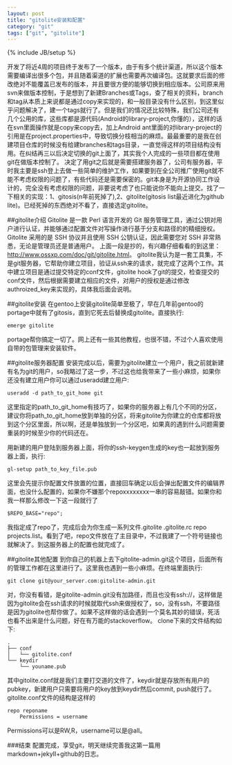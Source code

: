 ```yaml
---
layout: post
title: "gitolite安装和配置"
category: "git"
tags: ["git", "gitolite"]
---
```

{% include JB/setup %}

开发了将近4周的项目终于发布了一个版本，由于有多个统计渠道，所以这个版本需要编译出很多个包，并且随着渠道的扩展也需要再次编译包。这就要求后面的修改绝对不能覆盖已发布的版本，并且要很方便的能够切换到相应版本。公司原来用svn来做版本控制，于是想到了新建Branches或Tags，查了相关的资料，branch和tag从本质上来说都是通过copy来实现的，和一般目录没有什么区别，到这里似乎问题解决了，建一个tags就行了。但是我们的情况还比较特殊，我们公司还有几个公用的库，这些库都是源代码(Android的library-project,你懂的），这样的话在svn里面操作就是copy来copy去，加上Android ant里面的对library-project的引用是在project.properties中，导致切换分枝相当的麻烦。最最重要的是我在创建项目仓库的时候没有给建branches和tags目录，一直觉得这样的项目结构没有用。在纠结再三以后决定切换的git上面了，其实我个人完成的一些项目都在使用git在做版本控制了。
决定了用git之后就是需要搭建服务器了，公司有服务器，平时我主要是ssh登上去做一些简单的维护工作，如果要到在全公司推广使用git就不能不考虑权限的问题了，有些代码还是需要保密的。git本身是为开源协同工作设计的，完全没有考虑权限的问题，非要说考虑了也只能说你不能向上提交。找了一下相关的实现：1、gitosis(n年前死掉了),2、gitolite(gitosis list最近进化为github lite)。已经死掉的东西绝对不看了，直接选定gitolite。

##gitolite介绍
Gitolite 是一款 Perl 语言开发的 Git 服务管理工具，通过公钥对用户进行认证，并能够通过配置文件对写操作进行基于分支和路径的的精细授权。Gitolite 采用的是 SSH 协议并且使用 SSH 公钥认证，因此需要您对 SSH 非常熟悉，无论是管理员还是普通用户。
上面一段是抄的，有兴趣仔细看看的到这里：<http://www.ossxp.com/doc/git/gitolite.html>。
gitolite我认为是一套工具集，不是git服务器，它帮助你建立项目，验证从ssh来的请求，就完成了这两个工作。其中建立项目是通过提交特定的conf文件，gitolite hook了git的提交，检查提交的conf文件，然后根据需要建立相应的文件，对用户的授权是通过修改authroized_key来实现的，具体我后面会说明。

##gitolite安装
在gentoo上安装gitolite简单至极了，早在几年前gentoo的portage中就有了gitosis，直到它死去后替换成gitolite。直接执行:
    
    emerge gitolite
    
portage帮你搞定一切了。网上还有一些其他教程，也很不错，不过个人喜欢使用自带的包管理来安装软件。

##gitolite服务器配置
安装完成以后，需要为gitolite建立一个用户，我之前就新建有名为git的用户，so我略过了这一步，不过这也给我带来了一些小麻烦，如果你还没有建立用户你可以通过useradd建立用户:
    
    useradd -d path_to_git_home git
    
这里指定的path_to_git_home有技巧了，如果你的服务器上有几个不同的分区，建议你将path_to_git_home放到单独的分区，将来gitolite为你建立的仓库都将放到这个分区里面，所以啊，还是单独放到一个分区吧，如果真的遇到什么问题需要重装的时候至少你的代码还在。

用新建的用户登陆到服务器上面，将你的ssh-keygen生成的key也一起放到服务器上面，执行:

    gl-setup path_to_key_file.pub

这里会先提示你配置文件放置的位置，直接回车确定以后会弹出配置文件的编辑界面，也没什么配置的，如果你不嫌那个repoxxxxxxxx一串的容易敲错。如果你和我一样那么修改一下这一段就行了

    $REPO_BASE="repo";

我指定成了repo了，完成后会为你生成一系列文件.gitolite  .gitolite.rc repo projects.list。看到了吧，repo文件放在了主目录中，不过我建了一个符号链接也就解决了。到这服务器上的配置也就完成了。

##gitolite其他配置
到你自己的机器上去下gitolite-admin.git这个项目，后面所有的管理工作都在这里进行了。这里我也遇到一些小麻烦。在终端里面执行:

    git clone git@your_server.com:gitolite-admin.git

对，你没有看错，是gitolite-admin.git没有加路径，而且也没有ssh://，这样做是因为gitolite会在ssh请求的时候就取代ssh来做授权了，so，没有ssh，不要路径是因为gitolite也帮你做了。如果不这样做的话会遇到一个莫名其妙的错误，死活也看不出来是什么问题，好在有万能的stackoverflow。
clone下来的文件结构如下:
 
    .
    ├── conf
    │   └── gitolite.conf
    └── keydir
        └── youname.pub

其中gitolite.conf就是我们主要打交道的文件了，keydir就是存放所有用户的pubkey，新建用户只需要将用户的key放到keydir然后commit, push就行了。
gitolite.conf文件的结构是这样的

    repo reponame
        Permissions = username

Permissions可以是RW,R，username可以是@all。

###结束
配置完成，享受git，明天继续完善我这第一篇用markdown+jekyII+github的日志。